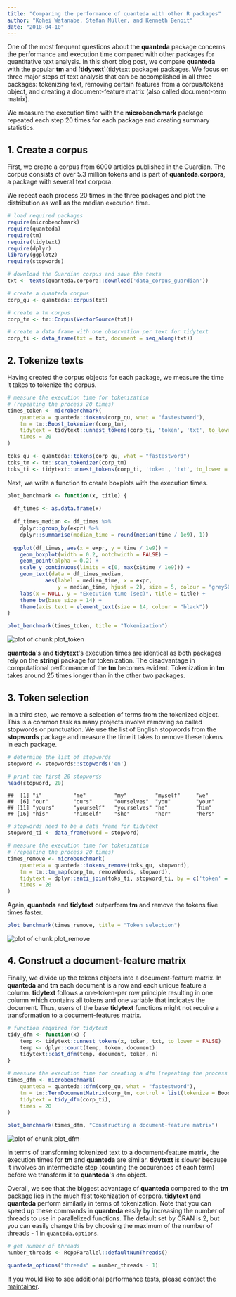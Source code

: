```yaml
---
title: "Comparing the performance of quanteda with other R packages"
author: "Kohei Watanabe, Stefan Müller, and Kenneth Benoit"
date: "2018-04-10"
---
```




One of the most frequent questions about the **quanteda** package concerns the performance and execution time compared with other packages for quantitative text analysis. In this short blog post, we compare **quanteda** with the popular [**tm**](https://cran.r-project.org/package=tm) and [**tidytext**](tidytext package) packages. We focus on three major steps of text analysis that can be accomplished in all three packages: tokenizing text, removing certain features from a corpus/tokens object, and creating a document-feature matrix (also called document-term matrix). 

We measure the execution time with the **microbenchmark** package repeated each step 20 times for each package and creating summary statistics.

## 1. Create a corpus

First, we create a corpus from 6000 articles published in the Guardian. The corpus consists of over 5.3 million tokens and is part of **quanteda.corpora**, a package with several text corpora.

We repeat each process 20 times in the three packages and plot the distribution as well as the median execution time.
 

```r
# load required packages
require(microbenchmark)
require(quanteda)
require(tm)
require(tidytext)
require(dplyr)
library(ggplot2)
require(stopwords)
```


```r
# download the Guardian corpus and save the texts
txt <- texts(quanteda.corpora::download('data_corpus_guardian'))

# create a quanteda corpus
corp_qu <- quanteda::corpus(txt)

# create a tm corpus
corp_tm <- tm::Corpus(VectorSource(txt))

# create a data frame with one observation per text for tidytext
corp_ti <- data_frame(txt = txt, document = seq_along(txt))
```

## 2. Tokenize texts

Having created the corpus objects for each package, we measure the time it takes to tokenize the corpus.


```r
# measure the execution time for tokenization 
# (repeating the process 20 times)
times_token <- microbenchmark(
    quanteda = quanteda::tokens(corp_qu, what = "fastestword"),
    tm = tm::Boost_tokenizer(corp_tm),
    tidytext = tidytext::unnest_tokens(corp_ti, 'token', 'txt', to_lower = FALSE),
    times = 20
)

toks_qu <- quanteda::tokens(corp_qu, what = "fastestword")
toks_tm <- tm::scan_tokenizer(corp_tm)
toks_ti <- tidytext::unnest_tokens(corp_ti, 'token', 'txt', to_lower = FALSE)
```

Next, we write a function to create boxplots with the execution times.


```r
plot_benchmark <- function(x, title) {
  
  df_times <- as.data.frame(x)
  
  df_times_median <- df_times %>% 
    dplyr::group_by(expr) %>% 
    dplyr::summarise(median_time = round(median(time / 1e9), 1))
  
  ggplot(df_times, aes(x = expr, y = time / 1e9)) + 
    geom_boxplot(width = 0.2, notchwidth = FALSE) +
    geom_point(alpha = 0.2) +
    scale_y_continuous(limits = c(0, max(x$time / 1e9))) +
    geom_text(data = df_times_median, 
            aes(label = median_time, x = expr, 
                y = median_time, hjust = 2), size = 5, colour = "grey50") +
    labs(x = NULL, y = "Execution time (sec)", title = title) +
    theme_bw(base_size = 14) + 
    theme(axis.text = element_text(size = 14, colour = "black"))
}
```



```r
plot_benchmark(times_token, title = "Tokenization")
```

![plot of chunk plot_token](figures_performance/plot_token-1.png)

**quanteda**'s and **tidytext**'s execution times are identical as both packages rely on the **stringi** package for tokenization. The disadvantage in computational performance of the **tm** becomes evident. Tokenization in **tm** takes around 25 times longer than in the other two packages.


## 3. Token selection

In a third step, we remove a selection of terms from the tokenized object. This is a common task as many projects involve removing so called stopwords or punctuation. We use the list of English stopwords from the **stopwords** package and measure the time it takes to remove these tokens in each package.


```r
# determine the list of stopwords
stopword <- stopwords::stopwords('en')

# print the first 20 stopwords
head(stopword, 20)
```

```
##  [1] "i"          "me"         "my"         "myself"     "we"        
##  [6] "our"        "ours"       "ourselves"  "you"        "your"      
## [11] "yours"      "yourself"   "yourselves" "he"         "him"       
## [16] "his"        "himself"    "she"        "her"        "hers"
```

```r
# stopwords need to be a data frame for tidytext
stopword_ti <- data_frame(word = stopword)
```


```r
# measure the execution time for tokenization 
# (repeating the process 20 times)
times_remove <- microbenchmark(
    quanteda = quanteda::tokens_remove(toks_qu, stopword),
    tm = tm::tm_map(corp_tm, removeWords, stopword),
    tidytext = dplyr::anti_join(toks_ti, stopword_ti, by = c('token' = 'word')),
    times = 20
)
```

Again, **quanteda** and **tidytext** outperform **tm** and remove the tokens five times faster.


```r
plot_benchmark(times_remove, title = "Token selection")
```

![plot of chunk plot_remove](figures_performance/plot_remove-1.png)

## 4. Construct a document-feature matrix

Finally, we divide up the tokens objects into a document-feature matrix. In **quanteda** and **tm** each document is a row and each unique feature a column.  **tidytext** follows a one-token-per row principle resulting in one column which contains all tokens and one variable that indicates the document. Thus, users of the base **tidytext** functions might not require a transformation to a document-features matrix.


```r
# function required for tidytext
tidy_dfm <- function(x) {
    temp <- tidytext::unnest_tokens(x, token, txt, to_lower = FALSE)
    temp <- dplyr::count(temp, token, document)
    tidytext::cast_dfm(temp, document, token, n)
}

# measure the execution time for creating a dfm (repeating the process 20 times)
times_dfm <- microbenchmark(
    quanteda = quanteda::dfm(corp_qu, what = "fastestword"),
    tm = tm::TermDocumentMatrix(corp_tm, control = list(tokenize = Boost_tokenizer)),
    tidytext = tidy_dfm(corp_ti),
    times = 20
)
```


```r
plot_benchmark(times_dfm, "Constructing a document-feature matrix")
```

![plot of chunk plot_dfm](figures_performance/plot_dfm-1.png)

In terms of transforming tokenized text to a document-feature matrix, the execution times for **tm** and **quanteda** are similar. **tidytext** is slower because it involves an intermediate step (counting the occurences of each term) before we transform it to **quanteda**'s `dfm` object.

Overall, we see that the biggest advantage of **quanteda** compared to the **tm** package lies in the much fast tokenization of corpora. **tidytext** and **quanteda** perform similarly in terms of tokenization. Note that you can speed up these commands in **quanteda** easily by increasing the number of threads to use in parallelized functions. The default set by CRAN is 2, but you can easily change this by choosing the maximum of the number of threads - 1 in `quanteda.options`.


```r
# get number of threads
number_threads <- RcppParallel::defaultNumThreads()

quanteda_options("threads" = number_threads - 1)
```

If you would like to see additional performance tests, please contact the [maintainer](K.R.Benoit@lse.ac.uk). 
